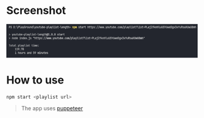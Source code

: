 # Screenshot

<img src="Screenshots/1.png" />

# How to use

```sh
npm start <playlist url>
```

> The app uses [puppeteer](https://github.com/puppeteer/puppeteer)

